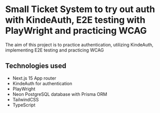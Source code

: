 # Small Ticket System to try out auth with KindeAuth, E2E testing with PlayWright and practicing WCAG

The aim of this project is to practice authentication, utilizing KindeAuth, implementing E2E testing and practicing WCAG

## Technologies used

- Next.js 15 App router
- KindeAuth for authentication
- PlayWright
- Neon PostgreSQL database with Prisma ORM
- TailwindCSS
- TypeScript

